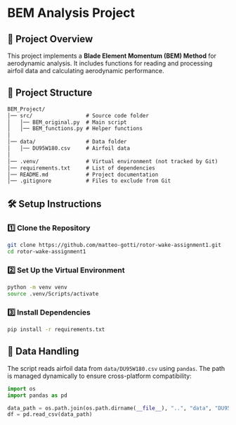 # BEM Analysis Project

## 📌 Project Overview

This project implements a **Blade Element Momentum (BEM) Method** for aerodynamic analysis. It includes functions for reading and processing airfoil data and calculating aerodynamic performance.

## 📂 Project Structure

```txt
BEM_Project/
│── src/                 # Source code folder
│   │── BEM_original.py  # Main script
│   │── BEM_functions.py # Helper functions
│
│── data/                # Data folder
│   │── DU95W180.csv     # Airfoil data
│
│── .venv/               # Virtual environment (not tracked by Git)
│── requirements.txt     # List of dependencies
│── README.md            # Project documentation
│── .gitignore           # Files to exclude from Git
```

## 🛠 Setup Instructions

### **1️⃣ Clone the Repository**

```bash
git clone https://github.com/matteo-gotti/rotor-wake-assignment1.git
cd rotor-wake-assignment1
```

### **2️⃣ Set Up the Virtual Environment**

```bash
python -m venv venv
source .venv/Scripts/activate
```

### **3️⃣ Install Dependencies**

```bash
pip install -r requirements.txt
```

## 📄 Data Handling

The script reads airfoil data from `data/DU95W180.csv` using `pandas`. The path is managed dynamically to ensure cross-platform compatibility:

```python
import os
import pandas as pd

data_path = os.path.join(os.path.dirname(__file__), "..", "data", "DU95W180.csv")
df = pd.read_csv(data_path)
```
